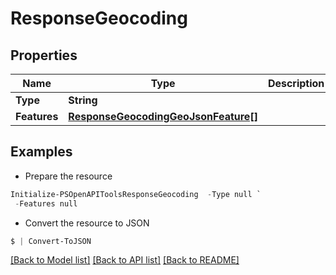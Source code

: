 # ResponseGeocoding
## Properties

Name | Type | Description | Notes
------------ | ------------- | ------------- | -------------
**Type** | **String** |  | 
**Features** | [**ResponseGeocodingGeoJsonFeature[]**](ResponseGeocodingGeoJsonFeature.md) |  | 

## Examples

- Prepare the resource
```powershell
Initialize-PSOpenAPIToolsResponseGeocoding  -Type null `
 -Features null
```

- Convert the resource to JSON
```powershell
$ | Convert-ToJSON
```

[[Back to Model list]](../README.md#documentation-for-models) [[Back to API list]](../README.md#documentation-for-api-endpoints) [[Back to README]](../README.md)

